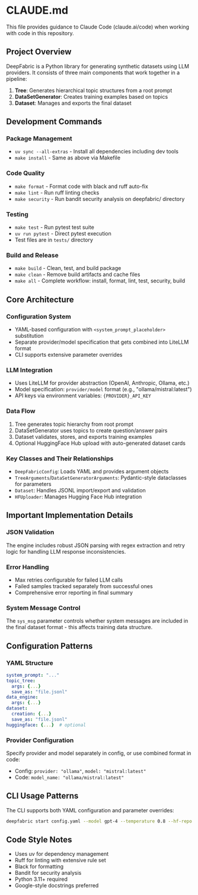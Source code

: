 # CLAUDE.md

This file provides guidance to Claude Code (claude.ai/code) when working with code in this repository.

## Project Overview

DeepFabric is a Python library for generating synthetic datasets using LLM providers. It consists of three main components that work together in a pipeline:

1. **Tree**: Generates hierarchical topic structures from a root prompt
2. **DataSetGenerator**: Creates training examples based on topics 
3. **Dataset**: Manages and exports the final dataset

## Development Commands

### Package Management
- `uv sync --all-extras` - Install all dependencies including dev tools
- `make install` - Same as above via Makefile

### Code Quality
- `make format` - Format code with black and ruff auto-fix
- `make lint` - Run ruff linting checks
- `make security` - Run bandit security analysis on deepfabric/ directory

### Testing
- `make test` - Run pytest test suite
- `uv run pytest` - Direct pytest execution
- Test files are in `tests/` directory

### Build and Release
- `make build` - Clean, test, and build package
- `make clean` - Remove build artifacts and cache files
- `make all` - Complete workflow: install, format, lint, test, security, build

## Core Architecture

### Configuration System
- YAML-based configuration with `<system_prompt_placeholder>` substitution
- Separate provider/model specification that gets combined into LiteLLM format
- CLI supports extensive parameter overrides

### LLM Integration
- Uses LiteLLM for provider abstraction (OpenAI, Anthropic, Ollama, etc.)
- Model specification: `provider/model` format (e.g., "ollama/mistral:latest")
- API keys via environment variables: `{PROVIDER}_API_KEY`

### Data Flow
1. Tree generates topic hierarchy from root prompt
2. DataSetGenerator uses topics to create question/answer pairs
3. Dataset validates, stores, and exports training examples
4. Optional HuggingFace Hub upload with auto-generated dataset cards

### Key Classes and Their Relationships
- `DeepFabricConfig`: Loads YAML and provides argument objects
- `TreeArguments`/`DataSetGeneratorArguments`: Pydantic-style dataclasses for parameters
- `Dataset`: Handles JSONL import/export and validation
- `HFUploader`: Manages Hugging Face Hub integration

## Important Implementation Details

### JSON Validation
The engine includes robust JSON parsing with regex extraction and retry logic for handling LLM response inconsistencies.

### Error Handling
- Max retries configurable for failed LLM calls
- Failed samples tracked separately from successful ones
- Comprehensive error reporting in final summary

### System Message Control
The `sys_msg` parameter controls whether system messages are included in the final dataset format - this affects training data structure.

## Configuration Patterns

### YAML Structure
```yaml
system_prompt: "..."
topic_tree:
  args: {...}
  save_as: "file.jsonl"
data_engine:
  args: {...}
dataset:
  creation: {...}
  save_as: "file.jsonl"
huggingface: {...}  # optional
```

### Provider Configuration
Specify provider and model separately in config, or use combined format in code:
- Config: `provider: "ollama"`, `model: "mistral:latest"`
- Code: `model_name: "ollama/mistral:latest"`

## CLI Usage Patterns

The CLI supports both YAML configuration and parameter overrides:
```bash
deepfabric start config.yaml --model gpt-4 --temperature 0.8 --hf-repo user/dataset
```

## Code Style Notes
- Uses uv for dependency management
- Ruff for linting with extensive rule set
- Black for formatting
- Bandit for security analysis
- Python 3.11+ required
- Google-style docstrings preferred
